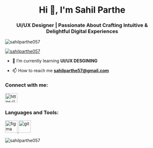 <h1 align="center">Hi 👋, I'm Sahil Parthe</h1>
<h3 align="center">UI/UX Designer | Passionate About Crafting Intuitive & Delightful Digital Experiences</h3>

<p align="left"> <img src="https://komarev.com/ghpvc/?username=sahilparthe057&label=Profile%20views&color=0e75b6&style=flat" alt="sahilparthe057" /> </p>

<p align="left"> <a href="https://github.com/ryo-ma/github-profile-trophy"><img src="https://github-profile-trophy.vercel.app/?username=sahilparthe057" alt="sahilparthe057" /></a> </p>

- 🌱 I’m currently learning **UI/UX DESGINING**

- 📫 How to reach me **sahilparthe57@gmail.com**

<h3 align="left">Connect with me:</h3>
<p align="left">
<a href="https://linkedin.com/in/https://www.linkedin.com/in/sahil-parthe-b797b4361/" target="blank"><img align="center" src="https://raw.githubusercontent.com/rahuldkjain/github-profile-readme-generator/master/src/images/icons/Social/linked-in-alt.svg" alt="https://www.linkedin.com/in/sahil-parthe-b797b4361/" height="30" width="40" /></a>
</p>

<h3 align="left">Languages and Tools:</h3>
<p align="left"> <a href="https://www.figma.com/" target="_blank" rel="noreferrer"> <img src="https://www.vectorlogo.zone/logos/figma/figma-icon.svg" alt="figma" width="40" height="40"/> </a> <a href="https://git-scm.com/" target="_blank" rel="noreferrer"> <img src="https://www.vectorlogo.zone/logos/git-scm/git-scm-icon.svg" alt="git" width="40" height="40"/> </a> </p>

<p><img align="center" src="https://github-readme-stats.vercel.app/api/top-langs?username=sahilparthe057&show_icons=true&locale=en&layout=compact" alt="sahilparthe057" /></p>

